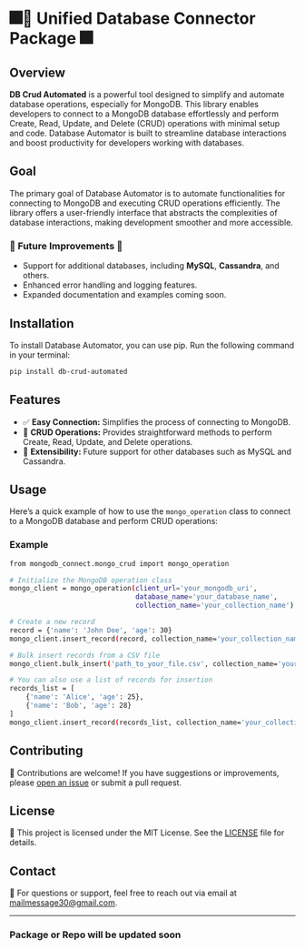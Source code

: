 # 🎆🚀 Unified Database Connector Package 🎆

## Overview

**DB Crud Automated** is a powerful tool designed to simplify and automate database operations, especially for MongoDB. This library enables developers to connect to a MongoDB database effortlessly and perform Create, Read, Update, and Delete (CRUD) operations with minimal setup and code. Database Automator is built to streamline database interactions and boost productivity for developers working with databases.

## Goal

The primary goal of Database Automator is to automate functionalities for connecting to MongoDB and executing CRUD operations efficiently. The library offers a user-friendly interface that abstracts the complexities of database interactions, making development smoother and more accessible.

### 🎇 Future Improvements 🎇

- Support for additional databases, including **MySQL**, **Cassandra**, and others.
- Enhanced error handling and logging features.
- Expanded documentation and examples coming soon.


## Installation

To install Database Automator, you can use pip. Run the following command in your terminal:

```bash
pip install db-crud-automated
```

## Features

- ✅ **Easy Connection:** Simplifies the process of connecting to MongoDB.
- 🔄 **CRUD Operations:** Provides straightforward methods to perform Create, Read, Update, and Delete operations.
- 🌱 **Extensibility:** Future support for other databases such as MySQL and Cassandra.

## Usage

Here’s a quick example of how to use the `mongo_operation` class to connect to a MongoDB database and perform CRUD operations:

### Example

```bash
from mongodb_connect.mongo_crud import mongo_operation

# Initialize the MongoDB operation class
mongo_client = mongo_operation(client_url='your_mongodb_uri', 
                               database_name='your_database_name', 
                               collection_name='your_collection_name')

# Create a new record
record = {'name': 'John Doe', 'age': 30}
mongo_client.insert_record(record, collection_name='your_collection_name')

# Bulk insert records from a CSV file
mongo_client.bulk_insert('path_to_your_file.csv', collection_name='your_collection_name')

# You can also use a list of records for insertion
records_list = [
    {'name': 'Alice', 'age': 25},
    {'name': 'Bob', 'age': 28}
]
mongo_client.insert_record(records_list, collection_name='your_collection_name')
```

## Contributing

🤝 Contributions are welcome! If you have suggestions or improvements, please [open an issue](https://github.com/shaheennabi/Unified-Database-Connector-Package/issues) or submit a pull request.

## License

📝 This project is licensed under the MIT License. See the [LICENSE](./LICENSE) file for details.

## Contact

📧 For questions or support, feel free to reach out via email at [mailmessage30@gmail.com](mailto:mailmessage30@gmail.com).

---


### Package or Repo will be updated soon 

